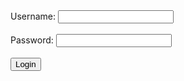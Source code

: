 <?php

$host = "localhost";
$user = "root";
$pass = "";
$db = "bank";

mysql_connect($host,$user,$pass);
mysql_select_db($db);



if(isset($post['username'])) {
	$username = $_POST['username'];
	$password = $_POST['password'];



$sql = "SELECT * FORM users WHERE username='",$username,"' AND password='",$password,"' LIMIT 1";
$res = mysql_query($sql);
if (mysql_num_rows($res)==1){
	echo "YOU HAVE SUCCESSFULLY LOGGED IN";
	exit();

} else {

echo "Invalid Login Information. Please Return to the Previous Page.";
exit();


}

}

?>

<html>
<head>
</head>
<body>
<form method="post" action="login.php">
Username: <input type="text" name="Username"/><br/><br/>
Password: <input type="Password" name="Password"/><br/><br/>
<input type="submit" name="submit" value="Login"/>
</form>
</html>

